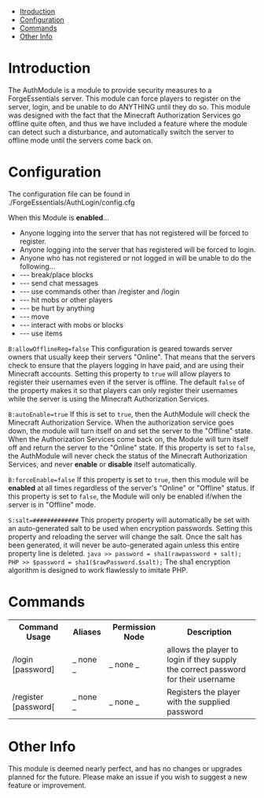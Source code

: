* [Itroduction](#intro)
* [Configuration](#config)
* [Commands](#command)
* [Other Info](#other)

# Introduction <a name="inro"></a>
The AuthModule is a module to provide security measures to a ForgeEssentials server. This module can force players to register on the server, login, and be unable to do ANYTHING until they do so. This module was designed with the fact that the Minecraft Authorization Services go offline quite often, and thus we have included a feature where the module can detect such a disturbance, and automatically switch the server to offline mode until the servers come back on.

# Configuration <a name="config"></a>
The configuration file can be found in ./ForgeEssentials/AuthLogin/config.cfg

When this Module is **enabled**...
* Anyone logging into the server that has not registered will be forced to register.
* Anyone logging into the server that has registered will be forced to login.
* Anyone who has not registered or not logged in will be unable to do the following...
* --- break/place blocks
* --- send chat messages
* --- use commands other than /register and /login
* --- hit mobs or other players
* --- be hurt by anything
* --- move
* --- interact with mobs or blocks
* --- use items

`B:allowOfflineReg=false`
This configuration is geared towards server owners that usually keep their servers "Online". That means that the servers check to ensure that the players logging in have paid, and are using their Minecraft accounts. Setting this property to `true` will allow players to register their usernames even if the server is offline. The default `false` of the property makes it so that players can only register their usernames while the server is using the Minecraft Authorization Services.

`B:autoEnable=true`
If this is set to `true`, then the AuthModule will check the Minecraft Authorization Service. When the authorization service goes down, the module will turn itself on and set the server to the "Offline" state. When the Authorization Services come back on, the Module will turn itself off and return the server to the "Online" state. If this property is set to `false`, the AuthModule will never check the status of the Minecraft Authorization Services, and never **enable** or **disable** itself automatically.

`B:forceEnable=false`
If this property is set to `true`, then this module will be **enabled** at all times regardless of the server's "Online" or "Offline" status. If this property is set to `false`, the Module will only be enabled if/when the server is in "Offline" mode.

`S:salt=#############`
This property property will automatically be set with an auto-generated salt to be used when encryption passwords. Setting this property and reloading the server will change the salt. Once the salt has been generated, it will never be auto-generated again unless this entire property line is deleted.
`java >> password = sha1(rawpassword + salt);`
` PHP >> $password = sha1($rawPassword.$salt);`
The sha1 encryption algorithm is designed to work flawlessly to imitate PHP.

# Commands <a name="command"></a>
<table>
	<tr>
		<th>Command Usage</th>
		<th>Aliases</th>
		<th>Permission Node</th>
		<th>Description</th>
	</tr>
	<tr>
		<td>/login [password]</td>
		<td> _ none _</td>
		<td> _ none _</td>
		<td>allows the player to login if they supply <br /> the correct password for their username</td>
	</tr>
	<tr>
		<td>/register [password[</td>
		<td> _ none _</td>
		<td> _ none _</td>
		<td>Registers the player with the supplied password</td>
	</tr>
</table>


# Other Info <a name="other"></a>
This module is deemed nearly perfect, and has no changes or upgrades planned for the future. Please make an issue if you wish to suggest a new feature or improvement.